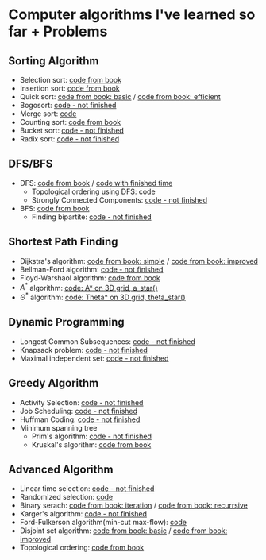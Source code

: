 # Computer algorithms I've learned so far + Problems

## Sorting Algorithm

- Selection sort: [code from book](/This_is_coding_test_with_python/ch6/ch6_sorting_1_selection_sort.py)
- Insertion sort: [code from book](/This_is_coding_test_with_python/ch6/ch6_sorting_1_insertion_sort.py)
- Quick sort: [code from book: basic](/This_is_coding_test_with_python/ch6/ch6_sorting_1_quick_sort.py) / [code from book: efficient](/This_is_coding_test_with_python/ch6/ch6_sorting_1_quick_sort_efficient.py)
- Bogosort: [code - not finished](/learned_algorithms/sorting_algorithm/bogosort.py)
- Merge sort: [code](/learned_algorithms/sorting_algorithm/merge_sort.py)
- Counting sort: [code from book](/This_is_coding_test_with_python/ch6/ch6_sorting_1_counting_sort.py)
- Bucket sort: [code - not finished](/learned_algorithms/sorting_algorithm/bucket_sort.py)
- Radix sort: [code - not finished](/learned_algorithms/sorting_algorithm/radix_sort.py)

## DFS/BFS

- DFS: [code from book](/This_is_coding_test_with_python/ch5/ch5_DFS_BFS_dfs_example.py) / [code with finished time](/learned_algorithms/DFS_BFS/DFS_with_time.py)
  - Topological ordering using DFS: [code](/learned_algorithms/DFS_BFS/topological_ordering_using_DFS.py)
  - Strongly Connected Components: [code - not finished](/learned_algorithms/DFS_BFS/strongly_connected_components.py)
- BFS: [code from book](/This_is_coding_test_with_python/ch5/ch5_DFS_BFS_bfs_example.py)
  - Finding bipartite: [code - not finished](/learned_algorithms/DFS_BFS/finding_bipartite.py)

## Shortest Path Finding

- Dijkstra's algorithm: [code from book: simple](/This_is_coding_test_with_python/ch9/ch9_shortest_path_1_dijkstra_simple.py) / [code from book: improved](/This_is_coding_test_with_python/ch9/ch9_shortest_path_1_dijkstra_improved.py)
- Bellman-Ford algorithm: [code - not finished](/learned_algorithms/shortest_path_finding/bellman_ford_algorithm.py)
- Floyd-Warshaol algorithm: [code from book](/This_is_coding_test_with_python/ch9/ch9_shortest_path_1_floyd_warshaol.py)
- $A^*$ algorithm: [code: A* on 3D grid, a_star()](https://github.com/saychuwho/drone_trajectory/blob/main/controllers/grid_env_generator/path_generator.py)
- $\Theta^*$ algorithm: [code: Theta* on 3D grid, theta_star()](https://github.com/saychuwho/drone_trajectory/blob/main/controllers/grid_env_generator/path_generator.py)

## Dynamic Programming

- Longest Common Subsequences: [code - not finished](/learned_algorithms/dynamic_programming/longest_common_subsequence.py)
- Knapsack problem: [code - not finished](/learned_algorithms/dynamic_programming/knapsack_problem.py)
- Maximal independent set: [code - not finished](/learned_algorithms/dynamic_programming/maximal_independent_set.py)

## Greedy Algorithm

- Activity Selection: [code - not finished](/learned_algorithms/greedy_algorithm/activity_selection.py)
- Job Scheduling: [code - not finished](/learned_algorithms/greedy_algorithm/job_scheduling.py)
- Huffman Coding: [code - not finished](/learned_algorithms/greedy_algorithm/huffman_coding.py)
- Minimum spanning tree
  - Prim's algorithm: [code - not finished](/learned_algorithms/greedy_algorithm/prim_algorithm.py)
  - Kruskal's algorithm: [code from book](/This_is_coding_test_with_python/ch10/ch10_graph_1_kruskal.py)

## Advanced Algorithm

- Linear time selection: [code - not finished](/learned_algorithms/advanced_algorithm/linear_time_selection.py)
- Randomized selection: [code](/learned_algorithms/advanced_algorithm/randomized_selection.py)
- Binary serach: [code from book: iteration](/This_is_coding_test_with_python/ch7/ch7_binary_search_1_binary_search_iteration.py) / [code from book: recurrsive](/This_is_coding_test_with_python/ch7/ch7_binary_search_1_binary_search_recurssion.py)
- Karger's algorithm: [code - not finished](/learned_algorithms/advanced_algorithm/karger_algorithm.py)
- Ford-Fulkerson algorithm(min-cut max-flow): [code](/learned_algorithms/advanced_algorithm/ford_fulkerson_algorithm.py)
- Disjoint set algorithm: [code from book: basic](/This_is_coding_test_with_python/ch10/ch10_graph_1_disjoint_set.py) / [code from book: improved](/This_is_coding_test_with_python/ch10/ch10_graph_1_disjoint_set_improved.py)
- Topological ordering: [code from book](/This_is_coding_test_with_python/ch10/ch10_graph_1_topological_sorting.py)